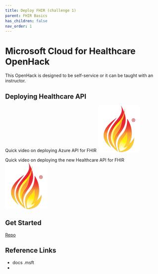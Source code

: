 ```yaml
---
title: Deploy FHIR (challenge 1)
parent: FHIR Basics
has_children: false
nav_order: 1
---
```


# Microsoft Cloud for Healthcare OpenHack
This OpenHack is designed to be self-service or it can be taught with an instructor.   


## Deploying Healthcare API 
Quick video on deploying Azure API for FHIR
<a href="./assets/video/Deploy-FHIR-Service.mp4" title="Deploying Healthcare API's with Workspaces"><img src="./assets/images/FHIR-icon.png" alt="FHIR" /></a>

Quick video on deploying the new Healthcare API for FHIR  
<a href="./assets/video/Deploy-FHIR-Service.mp4" title="Deploying Healthcare API's with Workspaces"><img src="./assets/images/FHIR-icon.png" alt="FHIR" /></a>


## Get Started 
[Repo](../Challenge-1/Readme.md)


## Reference Links 
- docs .msft 
- 
